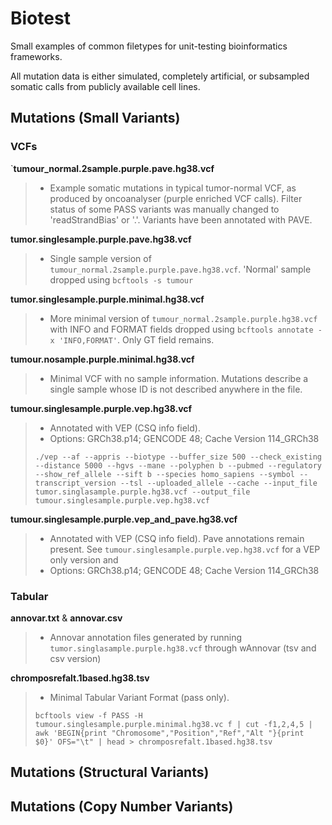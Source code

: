 # Biotest

Small examples of common filetypes for unit-testing bioinformatics frameworks.

All mutation data is either simulated, completely artificial, or subsampled somatic calls from publicly available cell lines.


## Mutations (Small Variants)

### VCFs

`**tumour_normal.2sample.purple.pave.hg38.vcf**
>  - Example somatic mutations in typical tumor-normal VCF, as produced by oncoanalyser (purple enriched VCF calls). Filter status of some PASS variants was manually changed to 'readStrandBias' or '.'. Variants have been annotated with PAVE.


**tumor.singlesample.purple.pave.hg38.vcf**
> - Single sample version of `tumour_normal.2sample.purple.pave.hg38.vcf`. 'Normal' sample dropped using `bcftools -s tumour`


**tumor.singlesample.purple.minimal.hg38.vcf**
> - More minimal version of `tumour_normal.2sample.purple.hg38.vcf` with INFO and FORMAT fields dropped using `bcftools annotate -x 'INFO,FORMAT'`. Only GT field remains.


**tumour.nosample.purple.minimal.hg38.vcf**
> - Minimal VCF with no sample information. Mutations describe a single sample whose ID is not described anywhere in the file.

**tumour.singlesample.purple.vep.hg38.vcf**
> - Annotated with VEP (CSQ info field).
> - Options: GRCh38.p14; GENCODE 48; Cache Version 114_GRCh38
>  
> `./vep --af --appris --biotype --buffer_size 500 --check_existing --distance 5000 --hgvs --mane --polyphen b --pubmed --regulatory --show_ref_allele --sift b --species homo_sapiens --symbol --transcript_version --tsl --uploaded_allele --cache --input_file tumor.singlasample.purple.hg38.vcf --output_file tumour.singlesample.purple.vep.hg38.vcf`

**tumour.singlesample.purple.vep_and_pave.hg38.vcf**
> - Annotated with VEP (CSQ info field). Pave annotations remain present. See `tumour.singlesample.purple.vep.hg38.vcf` for a VEP only version and 
> - Options: GRCh38.p14; GENCODE 48; Cache Version 114_GRCh38


### Tabular

**annovar.txt** & **annovar.csv**
> - Annovar annotation files generated by running  `tumor.singlasample.purple.hg38.vcf` through wAnnovar (tsv and csv version)


**chromposrefalt.1based.hg38.tsv**
> - Minimal Tabular Variant Format (pass only).
> 
> `bcftools view -f PASS -H tumour.singlesample.purple.minimal.hg38.vc
f | cut -f1,2,4,5 | awk 'BEGIN{print "Chromosome","Position","Ref","Alt
"}{print $0}' OFS="\t" | head > chromposrefalt.1based.hg38.tsv`


## Mutations (Structural Variants)


## Mutations (Copy Number Variants)

